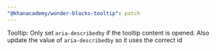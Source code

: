 ```yaml
---
"@khanacademy/wonder-blocks-tooltip": patch
---
```


Tooltip: Only set `aria-describedby` if the tooltip content is opened. Also update the value of `aria-describedby` so it uses the correct id
